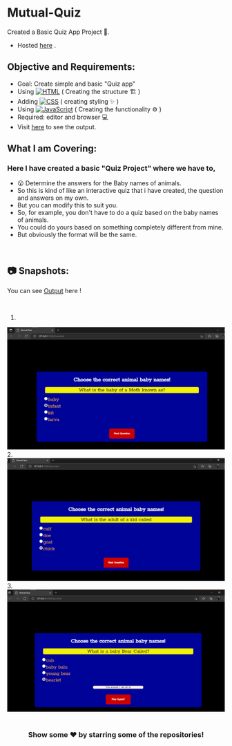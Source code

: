 # Mutual-Quiz
Created a Basic Quiz App Project 🚧.
- Hosted [here](https://jsquiz-ayushsleeping.netlify.app/) .


## Objective and Requirements:
 - Goal: Create simple and basic "Quiz app"
 - Using <a href="#"><img alt="HTML" src="https://img.shields.io/badge/HTML-E34F26.svg?logo=html5&logoColor=white"></a> ( Creating the structure 🏗️ ) 
 - Adding <a href="#"><img alt="CSS" src="https://img.shields.io/badge/CSS-1572B6.svg?logo=css3&logoColor=white"></a> ( creating styling ✨ )
 - Using <a href="#"><img alt="JavaScript" src="https://img.shields.io/badge/JavaScript-F7DF1E.svg?logo=javascript&logoColor=black"></a> ( Creating the functionality ⚙️ )
- Required: editor and browser :computer:
- Visit [here](https://jsquiz-ayushsleeping.netlify.app/) to see the output.


##  What I am Covering:





### Here I have created a basic "Quiz Project" where we have to,
-  :open_mouth: Determine the answers for the Baby names of animals.
- So this is kind of like an interactive quiz that i have created, the question and answers on my own.
- But you can modify this to suit you.
- So, for example, you don't have to do a quiz based on the baby names of animals.
- You could do yours based on something completely different from mine.
- But obviously the format will be the same.

<br />



## :camera: Snapshots:


You can see [Output](https://jsquiz-ayushsleeping.netlify.app/) here !

<br>

1.
![alt text](https://github.com/ayush-sleeping/JavaScript-mini-Projects/blob/main/Mutual%20Quiz/Output%20ss/Output%201.png)
<br />
2.
![alt text](https://github.com/ayush-sleeping/JavaScript-mini-Projects/blob/main/Mutual%20Quiz/Output%20ss/Output%202.png)
<br />
3.
![alt text](https://github.com/ayush-sleeping/JavaScript-mini-Projects/blob/main/Mutual%20Quiz/Output%20ss/Output%203.png)
<br />
<br>

<div align="center">

### Show some ❤️ by starring some of the repositories!

</div>






